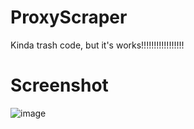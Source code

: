 # ProxyScraper
Kinda trash code, but it's works!!!!!!!!!!!!!!!!!
# Screenshot
![image](https://user-images.githubusercontent.com/65458800/182977012-d17eeae9-9b9d-4693-a5d0-e9d76897efab.png)

